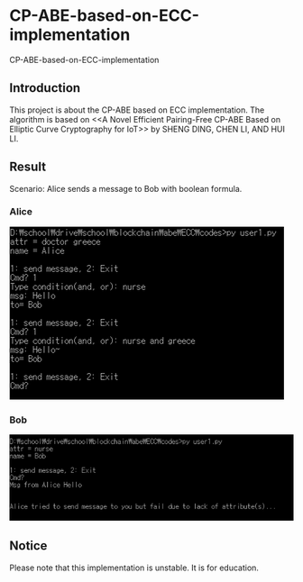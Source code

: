 # CP-ABE-based-on-ECC-implementation
CP-ABE-based-on-ECC-implementation

## Introduction
This project is about the CP-ABE based on ECC implementation. The algorithm is based on <\<A Novel Efficient Pairing-Free CP-ABE Based on Elliptic Curve Cryptography for IoT>\> by SHENG DING, CHEN LI, AND HUI LI.

## Result
Scenario: Alice sends a message to Bob with boolean formula.  
### Alice
<img src="images/Alice.PNG" />
  
### Bob
<img src="images/Bob.PNG" />
  
## Notice
Please note that this implementation is unstable.
It is for education.
